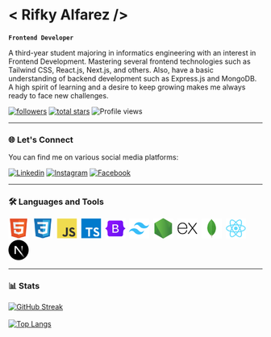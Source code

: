 # < Rifky Alfarez />

**`Frontend Developer`**

A third-year student majoring in informatics engineering with an interest in Frontend Development. Mastering several frontend technologies such as Tailwind CSS, React.js, Next.js, and others. Also, have a basic understanding of backend development such as Express.js and MongoDB. A high spirit of learning and a desire to keep growing makes me always ready to face new challenges.

   <p align="left">
      <a href="https://github.com/rfkyalf?tab=followers">
         <img alt="followers" title="Follow me on Github" src="https://custom-icon-badges.demolab.com/github/followers/rfkyalf?color=236ad3&labelColor=1155ba&style=for-the-badge&logo=person-add&label=Follow&logoColor=white"/></a>
      <a href="https://github.com/rfkyalf?tab=repositories&sort=stargazers">
         <img alt="total stars" title="Total stars on GitHub" src="https://custom-icon-badges.demolab.com/github/stars/rfkyalf?color=55960c&style=for-the-badge&labelColor=488207&logo=star"/></a>
     <img alt="Profile views" src="https://komarev.com/ghpvc/?username=rfkyalf&style=for-the-badge&color=blueviolet">
   </p>
   
---

### 🌐 Let's Connect 

You can find me on various social media platforms:

<p align="left">
      <a href="https://www.linkedin.com/in/rifkyalfarez/">
         <img alt="Linkedin" title="Linkedin" src="https://img.shields.io/badge/LinkedIn-0077B5?logo=linkedin&logoColor=white&style=for-the-badge"/></a>
      <a href="https://www.instagram.com/rfkyalf/">
         <img alt="Instagram" title="Instagram" src="https://img.shields.io/badge/Instagram-E4405F?logo=instagram&logoColor=white&style=for-the-badge"/></a>
      <a href="https://www.facebook.com/rrfkyalf">
         <img alt="Facebook" title="Facebook" src="https://img.shields.io/badge/Facebook-1877F2?logo=facebook&logoColor=white&style=for-the-badge"/></a>
   </p>
   
---

### 🛠️ Languages and Tools

<div>
  <img src="https://github.com/devicons/devicon/blob/master/icons/html5/html5-original.svg" title="HTML5" alt="HTML5" width="40" height="40"/>&nbsp;
  <img src="https://github.com/devicons/devicon/blob/master/icons/css3/css3-original.svg"  title="CSS3" alt="CSS" width="40" height="40"/>&nbsp;
  <img src="https://github.com/devicons/devicon/blob/master/icons/javascript/javascript-original.svg" title="JavaScript" alt="JavaScript" width="40" height="40"/>&nbsp;
  <img src="https://github.com/devicons/devicon/blob/master/icons/typescript/typescript-original.svg" title="TypeScript" alt="TypeScript" width="40" height="40"/>&nbsp;
  <img src="https://github.com/devicons/devicon/blob/master/icons/bootstrap/bootstrap-original.svg" title="Bootstrap" alt="Bootstrap" width="40" height="40"/>&nbsp;
  <img src="https://github.com/devicons/devicon/blob/master/icons/tailwindcss/tailwindcss-original.svg" title="Tailwind CSS" alt="Tailwind CSS" width="40" height="40"/>&nbsp;
  <img src="https://github.com/devicons/devicon/blob/master/icons/nodejs/nodejs-original.svg" title="Node.js" alt="Node.js" width="40" height="40"/>&nbsp;
  <img src="https://github.com/devicons/devicon/blob/master/icons/express/express-original.svg" title="Express.js" alt="Express.js" width="40" height="40"/>&nbsp;
  <img src="https://github.com/devicons/devicon/blob/master/icons/mongodb/mongodb-original.svg" title="MongoDB" alt="MongoDB" width="40" height="40"/>&nbsp;
  <img src="https://github.com/devicons/devicon/blob/master/icons/react/react-original.svg" title="React.js" alt="React.js" width="40" height="40"/>&nbsp;
  <img src="https://github.com/devicons/devicon/blob/master/icons/nextjs/nextjs-original.svg" title="Next.js" alt="Next.js" width="40" height="40"/>&nbsp;
</div>

---

### 📊 Stats

[![GitHub Streak](https://streak-stats.demolab.com/?user=rfkyalf&theme=highcontrast)](https://git.io/streak-stats)
<br>
<br>
[![Top Langs](https://github-readme-stats.vercel.app/api/top-langs/?username=rfkyalf&layout=compact&theme=vision-friendly-dark&langs_count=4)](https://github.com/anuraghazra/github-readme-stats)
